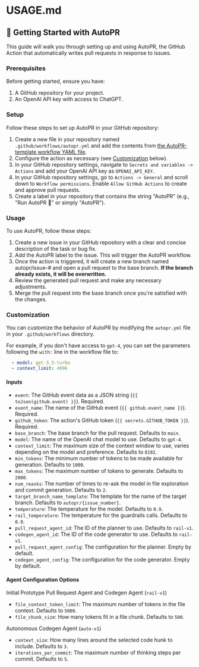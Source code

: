 # USAGE.md
## 🚀 Getting Started with AutoPR

This guide will walk you through setting up and using AutoPR, the GitHub Action that automatically writes pull requests in response to issues.

### Prerequisites

Before getting started, ensure you have:

1. A GitHub repository for your project.
2. An OpenAI API key with access to ChatGPT.

### Setup

Follow these steps to set up AutoPR in your GitHub repository:

1. Create a new file in your repository named `.github/workflows/autopr.yml` and add the contents from [the AutoPR-template workflow YAML file](https://github.com/irgolic/AutoPR-template/blob/main/.github/workflows/create-pr-from-issue.yml).
2. Configure the action as necessary (see [Customization](#customization) below).
3. In your GitHub repository settings, navigate to `Secrets and variables -> Actions` and add your OpenAI API key as `OPENAI_API_KEY`.
4. In your GitHub repository settings, go to `Actions -> General` and scroll down to `Workflow permissions`. Enable `Allow GitHub Actions` to create and approve pull requests.
5. Create a label in your repository that contains the string "AutoPR" (e.g., "Run AutoPR 🚀" or simply "AutoPR").

### Usage

To use AutoPR, follow these steps:

1. Create a new issue in your GitHub repository with a clear and concise description of the task or bug fix.
2. Add the AutoPR label to the issue. This will trigger the AutoPR workflow.
3. Once the action is triggered, it will create a new branch named autopr/issue-# and open a pull request to the base branch. **If the branch already exists, it will be overwritten.**
4. Review the generated pull request and make any necessary adjustments.
5. Merge the pull request into the base branch once you're satisfied with the changes.

### Customization

You can customize the behavior of AutoPR by modifying the `autopr.yml` file in your `.github/workflows` directory. 

For example, if you don't have access to `gpt-4`, you can set the parameters following the `with:` line in the workflow file to:

```yaml
  - model: gpt-3.5-turbo
  - context_limit: 4096
```

#### Inputs

- `event`: The GitHub event data as a JSON string (`{{ toJson(github.event) }}`). Required.
- `event_name`: The name of the GitHub event (`{{ github.event_name }}`). Required.
- `github_token`: The action's GitHub token (`{{ secrets.GITHUB_TOKEN }}`). Required.
- `base_branch`: The base branch for the pull request. Defaults to `main`.
- `model`: The name of the OpenAI chat model to use. Defaults to `gpt-4`.
- `context_limit`: The maximum size of the context window to use, varies depending on the model and preference. Defaults to `8192`.
- `min_tokens`: The minimum number of tokens to be made available for generation. Defaults to `1000`.
- `max_tokens`: The maximum number of tokens to generate. Defaults to `2000`.
- `num_reasks`: The number of times to re-ask the model in file exploration and commit generation. Defaults to `2`.
- `target_branch_name_template`: The template for the name of the target branch. Defaults to `autopr/{issue_number}`.
- `temperature`: The temperature for the model. Defaults to `0.9`.
- `rail_temperature`: The temperature for the guardrails calls. Defaults to `0.9`.
- `pull_request_agent_id`: The ID of the planner to use. Defaults to `rail-v1`.
- `codegen_agent_id`: The ID of the code generator to use. Defaults to `rail-v1`.
- `pull_request_agent_config`: The configuration for the planner. Empty by default.
- `codegen_agent_config`: The configuration for the code generator. Empty by default.

#### Agent Configuration Options

Initial Prototype Pull Request Agent and Codegen Agent (`rail-v1`)

- `file_context_token_limit`: The maximum number of tokens in the file context. Defaults to `5000`.
- `file_chunk_size`: How many tokens fit in a file chunk. Defaults to `500`.

Autonomous Codegen Agent (`auto-v1`)

- `context_size`: How many lines around the selected code hunk to include. Defaults to `3`.
- `iterations_per_commit`: The maximum number of thinking steps per commit. Defaults to `5`.
